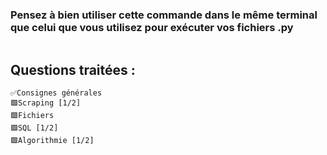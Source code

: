 ### Pensez à bien utiliser cette commande dans le même terminal que celui que vous utilisez pour exécuter vos fichiers .py
```

```



## Questions traitées :
```
✅Consignes générales
🟩Scraping [1/2]
🟩Fichiers
🟩SQL [1/2]
🟩Algorithmie [1/2]
```